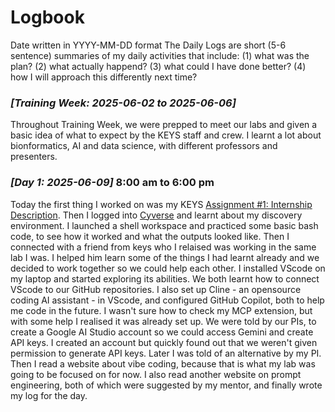 # Logbook

Date written in YYYY-MM-DD format
The Daily Logs are short (5-6 sentence) summaries of my daily activities that include:
(1) what was the plan?
(2) what actually happend?
(3) what could I have done better?
(4) how I will approach this differently next time? 

### _[Training Week: 2025-06-02 to 2025-06-06]_

Throughout Training Week, we were prepped to meet our labs and given a basic idea of what to expect by the KEYS staff and crew. I learnt a lot about bionformatics, AI and data science, with different professors and presenters.

### _[Day 1: 2025-06-09]_ 8:00 am to 6:00 pm

Today the first thing I worked on was my KEYS [Assignment #1: Internship Description](assignment1.md). Then I logged into [Cyverse](https://de.cyverse.org/apps) and learnt about my discovery environment. I launched a shell workspace and practiced some basic bash code, to see how it worked and what the outputs looked like. Then I connected with a friend from keys who I relaised was working in the same lab I was. I helped him learn some of the things I had learnt already and we decided to work together so we could help each other. I installed VScode on my laptop and started exploring its abilities. We both learnt how to connect VScode to our GitHub repositories. I also set up Cline - an opensource coding AI assistant - in VScode, and configured GitHub Copilot, both to help me code in the future. I wasn't sure how to check my MCP extension, but with some help I realised it was already set up. We were told by our PIs, to create a Google AI Studio account so we could access Gemini and create API keys. I created an account but quickly found out that we weren't given permission to generate API keys. Later I was told of an alternative by my PI. Then I read a website about vibe coding, because that is what my lab was going to be focused on for now. I also read another website on prompt engineering, both of which were suggested by my mentor, and finally wrote my log for the day.
